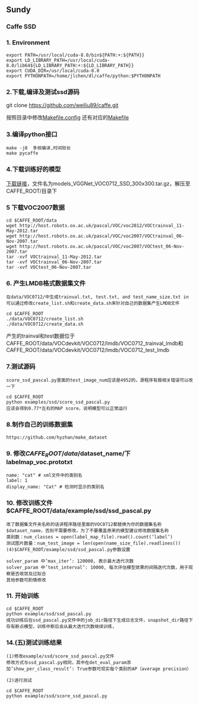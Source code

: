 ## Sundy

### Caffe SSD

### 1. Environment

	export PATH=/usr/local/cuda-8.0/bin${PATH:+:${PATH}}
	export LD_LIBRARY_PATH=/usr/local/cuda-8.0/lib64${LD_LIBRARY_PATH:+:${LD_LIBRARY_PATH}}
	export CUDA_DIR=/usr/local/cuda-8.0
	export PYTHONPATH=/home/jlchen/dl/caffe/python:$PYTHONPATH

### 2.下载,编译及测试ssd源码
git clone https://github.com/weiliu89/caffe.git

按照目录中修改[Makefile.config](./Makefile.config.txt)
还有对应的[Makefile](./Makefile)

### 3.编译python接口
	make -j8  多核编译,时间较长
	make pycaffe

### 4.下载训练好的模型

[下载链接](https://drive.google.com/file/d/0BzKzrI_SkD1_WVVTSmQxU0dVRzA/view)，文件名为models_VGGNet_VOC0712_SSD_300x300.tar.gz，解压至CAFFE_ROOT/目录下

### 5 下载VOC2007数据
	cd $CAFFE_ROOT/data
	wget http://host.robots.ox.ac.uk/pascal/VOC/voc2012/VOCtrainval_11-May-2012.tar
	wget http://host.robots.ox.ac.uk/pascal/VOC/voc2007/VOCtrainval_06-Nov-2007.tar
	wget http://host.robots.ox.ac.uk/pascal/VOC/voc2007/VOCtest_06-Nov-2007.tar
	tar -xvf VOCtrainval_11-May-2012.tar
	tar -xvf VOCtrainval_06-Nov-2007.tar
	tar -xvf VOCtest_06-Nov-2007.tar

### 6. 产生LMDB格式数据集文件
	在data/VOC0712/中生成trainval.txt, test.txt, and test_name_size.txt in
	可以通过修改create_list.sh和create_data.sh来针对自己的数据集产生LMDB文件
	
	cd $CAFFE_ROOT
	./data/VOC0712/create_list.sh
	./data/VOC0712/create_data.sh

产生的trainval和test数据位于CAFFE_ROOT/data/VOCdevkit/VOC0712/lmdb/VOC0712_trainval_lmdb和CAFFE_ROOT/data/VOCdevkit/VOC0712/lmdb/VOC0712_test_lmdb


### 7.测试源码
	score_ssd_pascal.py里面的test_image_num应该是4952的，源程序有报相关错误可以改一下
	
	cd $CAFFE_ROOT
	python examples/ssd/score_ssd_pascal.py
	应该会得到0.77*左右的MAP score，说明模型可以正常运行

### 8.制作自己的训练数据集
	https://github.com/hyzhan/make_dataset

### 9. 修改$CAFFE_ROOT/data/$dataset_name/下labelmap_voc.prototxt
	
	name: "cat" # xml文件中的类别名
	label: 1
	display_name: "Cat" # 检测时显示的类别名

### 10. 修改训练文件$CAFFE_ROOT/data/example/ssd/ssd_pascal.py

	改了数据集文件夹名称的话讲程序路径里面的VOC0712都替换为你的数据集名称$dataset_name，否则不需要修改，为了不要覆盖原来的模型建议修改数据集名称
	类别数：num_classes = open(label_map_file).read().count(‘label’)
	测试图片数量：num_test_image = len(open(name_size_file).readlines())
	(4)$CAFFE_ROOT/example/ssd/ssd_pascal.py参数设置
	
	solver_param 中’max_iter’: 120000, 表示最大迭代次数
	solver_param 中’test_interval’: 10000, 每次评估模型效果的间隔迭代次数，用于观察是否收敛及过拟合
	其他参数可酌情修改

### 11. 开始训练
	cd $CAFFE_ROOT
	python example/ssd/ssd_pascal.py
	成功训练后在ssd_pascal.py文件中的job_dir路径下生成日志文件，snapshot_dir路径下存有断点模型，训练中断后会从最大迭代次数继续训练，

### 14.(五)测试训练结果
	(1)修改example/ssd/score_ssd_pascal.py文件
	修改方式与ssd_pascal.py相同，其中在det_eval_param添加’show_per_class_result’: True参数可现实每个类别的AP（average precision）
	
	(2)进行测试
	
	cd $CAFFE_ROOT
	python example/ssd/score_ssd_pascal.py
